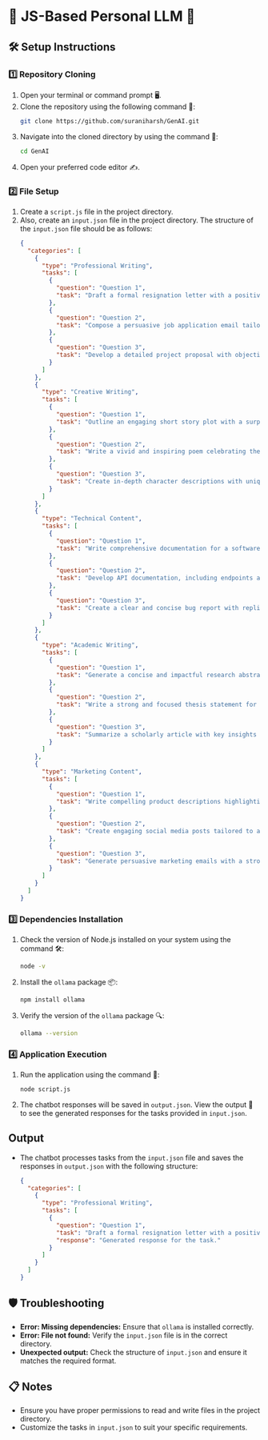 # 🌟 JS-Based Personal LLM 🌟

## 🛠️ Setup Instructions

### 1️⃣ Repository Cloning
1. Open your terminal or command prompt 🖥️.
2. Clone the repository using the following command 🔗:
   ```bash
   git clone https://github.com/suraniharsh/GenAI.git
   ```
3. Navigate into the cloned directory by using the command 📂:
   ```bash
   cd GenAI
   ```
4. Open your preferred code editor ✍️.

### 2️⃣ File Setup
1. Create a `script.js` file in the project directory.
2. Also, create an `input.json` file in the project directory. The structure of the `input.json` file should be as follows:
   ```json
   {
     "categories": [
       {
         "type": "Professional Writing",
         "tasks": [
           {
             "question": "Question 1",
             "task": "Draft a formal resignation letter with a positive tone."
           },
           {
             "question": "Question 2",
             "task": "Compose a persuasive job application email tailored to a specific role."
           },
           {
             "question": "Question 3",
             "task": "Develop a detailed project proposal with objectives and timelines."
           }
         ]
       },
       {
         "type": "Creative Writing",
         "tasks": [
           {
             "question": "Question 1",
             "task": "Outline an engaging short story plot with a surprising twist."
           },
           {
             "question": "Question 2",
             "task": "Write a vivid and inspiring poem celebrating the beauty of nature."
           },
           {
             "question": "Question 3",
             "task": "Create in-depth character descriptions with unique traits and backstories."
           }
         ]
       },
       {
         "type": "Technical Content",
         "tasks": [
           {
             "question": "Question 1",
             "task": "Write comprehensive documentation for a software codebase."
           },
           {
             "question": "Question 2",
             "task": "Develop API documentation, including endpoints and usage examples."
           },
           {
             "question": "Question 3",
             "task": "Create a clear and concise bug report with replication steps."
           }
         ]
       },
       {
         "type": "Academic Writing",
         "tasks": [
           {
             "question": "Question 1",
             "task": "Generate a concise and impactful research abstract."
           },
           {
             "question": "Question 2",
             "task": "Write a strong and focused thesis statement for a research paper."
           },
           {
             "question": "Question 3",
             "task": "Summarize a scholarly article with key insights and findings."
           }
         ]
       },
       {
         "type": "Marketing Content",
         "tasks": [
           {
             "question": "Question 1",
             "task": "Write compelling product descriptions highlighting features and benefits."
           },
           {
             "question": "Question 2",
             "task": "Create engaging social media posts tailored to a target audience."
           },
           {
             "question": "Question 3",
             "task": "Generate persuasive marketing emails with a strong call-to-action."
           }
         ]
       }
     ]
   }
   ```

### 3️⃣ Dependencies Installation
1. Check the version of Node.js installed on your system using the command 🛠️:
   ```bash
   node -v
   ```
2. Install the `ollama` package 📦:
   ```bash
   npm install ollama
   ```
3. Verify the version of the `ollama` package 🔍:
   ```bash
   ollama --version
   ```

### 4️⃣ Application Execution
1. Run the application using the command 🚦:
   ```bash
   node script.js
   ```
2. The chatbot responses will be saved in `output.json`. View the output 🎉 to see the generated responses for the tasks provided in `input.json`.

## Output
- The chatbot processes tasks from the `input.json` file and saves the responses in `output.json` with the following structure:
   ```json
   {
     "categories": [
       {
         "type": "Professional Writing",
         "tasks": [
           {
             "question": "Question 1",
             "task": "Draft a formal resignation letter with a positive tone.",
             "response": "Generated response for the task."
           }
         ]
       }
     ]
   }
   ```

## 🛡️ Troubleshooting
- **Error: Missing dependencies:** Ensure that `ollama` is installed correctly.
- **Error: File not found:** Verify the `input.json` file is in the correct directory.
- **Unexpected output:** Check the structure of `input.json` and ensure it matches the required format.

## 📋 Notes
- Ensure you have proper permissions to read and write files in the project directory.
- Customize the tasks in `input.json` to suit your specific requirements.

